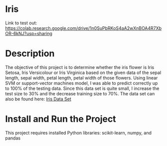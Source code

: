 # Iris
Link to test out:
https://colab.research.google.com/drive/1n0SuPbRKoS4aA2wXnBOA4R7XbOR-6kNJ?usp=sharing
# Description
The objective of this project is to determine whether the iris flower is Iris Setosa, Iris Versicolour or Iris Virginica based on the given data of the sepal length, sepal width, petal length, petal width of those flowers. Using linear SVM or support-vector machines model, I was able to predict correctly up to 100% of the testing data. Since this data set is quite small, I increase the test size to 30% and the decrease training size to 70%. 
The data set can also be found here: [
Iris Data Set](https://archive.ics.uci.edu/ml/datasets/iris)
# Install and Run the Project
This project requires installed Python libraries: scikit-learn, numpy, and pandas
